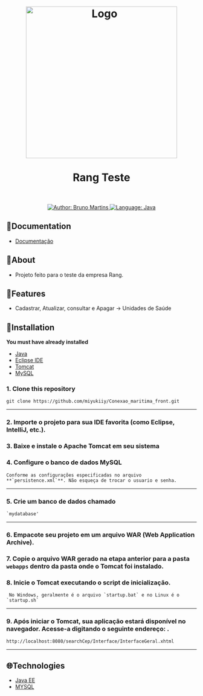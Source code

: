 <h1 align="center">
	<img src="https://i.imgur.com/1ivr7ac.png"  alt="Logo"  width="400"><br><br>
	Rang Teste
</h1>

<div>
    <p align="center">
        <em>
            <br><br>
        </em>
    <a href="https://www.linkedin.com/in/bruno-martins-8667b0180/" target="_blank">
        <img src="https://img.shields.io/static/v1?label=Author&message=Bruno&color=00ba6d&style=for-the-badge&logo=LinkedIn" alt="Author: Bruno Martins">
    </a>
    <a href="https://www.oracle.com/br/">
		<img  src="https://img.shields.io/static/v1?label=Language&message=Java&color=red&style=for-the-badge&logo=Java"  alt="Language: Java">
	</a>
    </p>
</div>

## 📂Documentation
- [Documentação](https://www.notion.so/Documenta-o-do-Projeto-beea7c05a95b43c28eda311383f721dd?pvs=4)


## 📌About
 - Projeto feito para o teste da empresa Rang.

## 🚀Features

- Cadastrar, Atualizar, consultar e Apagar -> Unidades de Saúde

## 📕Installation

**You must have already installed**
- [Java](https://www.oracle.com/br/java/technologies/downloads/)
- [Eclipse IDE](https://www.eclipse.org/downloads/)
- [Tomcat](https://tomcat.apache.org/download-90.cgi)
- [MySQL](https://dev.mysql.com/downloads/)

### 1. Clone this repository
```
git clone https://github.com/miyukiiy/Conexao_maritima_front.git
```
---
### 2. Importe o projeto para sua IDE favorita (como Eclipse, IntelliJ, etc.).
### 3. Baixe e instale o Apache Tomcat em seu sistema
### 4. Configure o banco de dados MySQL 
```
Conforme as configurações especificadas no arquivo **`persistence.xml`**. Não esqueça de trocar o usuario e senha.
```
---
### 5. Crie um banco de dados chamado 
```
`mydatabase'
```
---
### 6. Empacote seu projeto em um arquivo WAR (Web Application Archive).
### 7. Copie o arquivo WAR gerado na etapa anterior para a pasta **`webapps`** dentro da pasta onde o Tomcat foi instalado.
### 8. Inicie o Tomcat executando o script de inicialização.
```
 No Windows, geralmente é o arquivo `startup.bat` e no Linux é o `startup.sh`
```
---
### 9. Após iniciar o Tomcat, sua aplicação estará disponível no navegador. Acesse-a digitando o seguinte endereço: .
```
http://localhost:8080/searchCep/Interface/InterfaceGeral.xhtml
```
---


## 🌐Technologies

- [Java EE](https://www.oracle.com/br/java/technologies/java-ee-glance.html)
- [MYSQL](https://www.mysql.com/)
